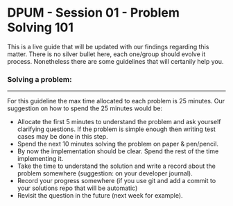 # DPUM - Session 01 - Problem Solving 101

This is a live guide that will be updated with our findings regarding this matter. There is no silver bullet here, each one/group should evolve it process. Nonetheless there are some guidelines that will certanily help you.

### Solving a problem:
-------------------------------
For this guideline the max time allocated to each problem is 25 minutes. Our suggestion on how to spend the 25 minutes would be:
* Allocate the first 5 minutes to understand the problem and ask yourself clarifying questions. If the problem is simple enough then writing test cases may be done in this step.
* Spend the next 10 minutes solving the problem on paper & pen/pencil.
* By now the implementation should be clear. Spend the rest of the time implementing it.
* Take the time to understand the solution and write a record about the problem somewhere (suggestion: on your developer journal).
* Record your progress somewhere (if you use git and add a commit to your solutions repo that will be automatic)
* Revisit the question in the future (next week for example).
